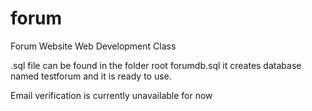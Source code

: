 # forum
Forum Website Web Development Class


.sql file can be found in the folder root forumdb.sql
it creates database named testforum and it is ready to use.

Email verification is currently unavailable for now


